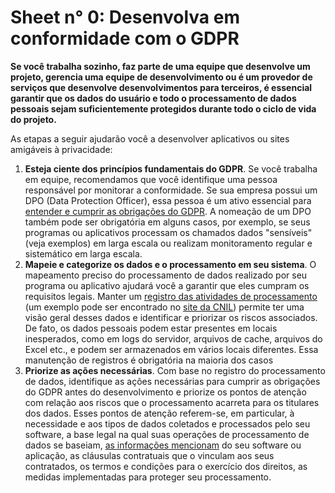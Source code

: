 # Sheet n° 0: Desenvolva em conformidade com o GDPR

**Se você trabalha sozinho, faz parte de uma equipe que desenvolve um projeto, gerencia uma equipe de desenvolvimento ou é um provedor de serviços que desenvolve desenvolvimentos para terceiros, é essencial garantir que os dados do usuário e todo o processamento de dados pessoais sejam suficientemente protegidos durante todo o ciclo de vida do projeto.**

As etapas a seguir ajudarão você a desenvolver aplicativos ou sites amigáveis à privacidade:

1. **Esteja ciente dos princípios fundamentais do GDPR**. Se você trabalha em equipe, recomendamos que você identifique uma pessoa responsável por monitorar a conformidade. Se sua empresa possui um DPO (Data Protection Officer), essa pessoa é um ativo essencial para [entender e cumprir as obrigações do GDPR](https://www.cnil.fr/sites/default/files/atoms/files/guidelines_on_dpos_5_april_2017.pdf). A nomeação de um DPO também pode ser obrigatória em alguns casos, por exemplo, se seus programas ou aplicativos processam os chamados dados "sensíveis" (veja exemplos) em larga escala ou realizam monitoramento regular e sistemático em larga escala.
2. **Mapeie e categorize os dados e o processamento em seu sistema**. O mapeamento preciso do processamento de dados realizado por seu programa ou aplicativo ajudará você a garantir que eles cumpram os requisitos legais. Manter um [registro das atividades de processamento](https://www.cnil.fr/en/record-processing-activities) (um exemplo pode ser encontrado no [site da CNIL](https://www.cnil.fr/sites/default/files/atoms/files/record-processing-activities.ods)) permite ter uma visão geral desses dados e identificar e priorizar os riscos associados. De fato, os dados pessoais podem estar presentes em locais inesperados, como em logs do servidor, arquivos de cache, arquivos do Excel etc., e podem ser armazenados em vários locais diferentes. Essa manutenção de registros é obrigatória na maioria dos casos
3. **Priorize as ações necessárias**. Com base no registro do processamento de dados, identifique as ações necessárias para cumprir as obrigações do GDPR antes do desenvolvimento e priorize os pontos de atenção com relação aos riscos que o processamento acarreta para os titulares dos dados. Esses pontos de atenção referem-se, em particular, à necessidade e aos tipos de dados coletados e processados pelo seu software, a base legal na qual suas operações de processamento de dados se baseiam, [as informações mencionam](#Sheet_n°12:_Informam_usuários) do seu software ou aplicação, as cláusulas contratuais que o vinculam aos seus contratados, os termos e condições para o exercício dos direitos, as medidas implementadas para proteger seu processamento.

